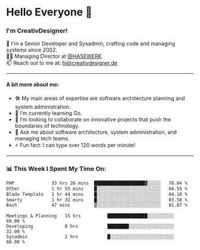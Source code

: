 # Hello Everyone 👋

### I'm CreativDesigner!

🔭 I'm a Senior Developer and Sysadmin, crafting code and managing systems since 2002.  
👨‍💼 Managing Director at [@HASEWERK](https://github.com/HASEWERK)  
📫 Reach out to me at: [hi@creativdesigner.de](mailto:hi@creativdesigner.de)  

---

#### A bit more about me:

- 🛠 My main areas of expertise are software architecture planning and system administration.
- 🌱 I’m currently learning Go.
- 👯 I’m looking to collaborate on innovative projects that push the boundaries of technology.
- 💬 Ask me about software architecture, system administration, and managing tech teams.
- ⚡ Fun fact: I can type over 120 words per minute!  

---

### 📊 **This Week I Spent My Time On:**

<!--START_SECTION:waka-->

```txt
PHP              33 hrs 26 mins  ███████████████████▓░░░░░   78.84 %
Other            1 hr 55 mins    █░░░░░░░░░░░░░░░░░░░░░░░░   04.55 %
Blade Template   1 hr 44 mins    █░░░░░░░░░░░░░░░░░░░░░░░░   04.10 %
Smarty           1 hr 31 mins    █░░░░░░░░░░░░░░░░░░░░░░░░   03.58 %
Bash             47 mins         ▒░░░░░░░░░░░░░░░░░░░░░░░░   01.87 %
```

<!--END_SECTION:waka-->

```text
Meetings & Planning   15 hrs          ███████████████░░░░░░░░░░   60.00 % 
Developing            8 hrs           ████████░░░░░░░░░░░░░░░░░   32.00 % 
Sysadmin              2 hrs           █░░░░░░░░░░░░░░░░░░░░░░░░   08.00 %

